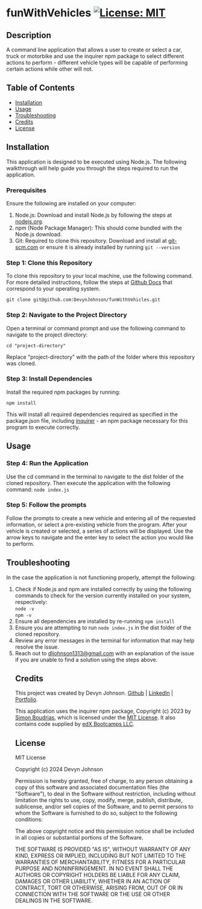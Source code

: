 # funWithVehicles [![License: MIT](https://img.shields.io/badge/License-MIT-yellow.svg)](https://opensource.org/licenses/MIT)

## Description
A command line application that allows a user to create or select a car, truck or motorbike and use the inquirer npm package to select different actions to perform - different vehicle types will be capable of performing certain actions while other will not.

## Table of Contents
- [Installation](#installation)
- [Usage](#usage)
- [Troubleshooting](#troubleshooting)
- [Credits](#credits)
- [License](#license)

## Installation

<p>This application is designed to be executed using Node.js. The following walkthrough will help guide you through the steps required to run the application.</p> 

<h3>Prerequisites</h3>
<p>Ensure the following are installed on your computer:</p>
<ol>
<li>Node.js: Download and install Node.js by following the steps at <a href="https://www.nodejs.org">nodejs.org</a>.</li>
<li>npm (Node Package Manager): This should come bundled with the Node.js download.</li>
<li>Git: Required to clone this repository. Download and install at <a href="https://git-scm.com">git-scm.com</a> or ensure it is already installed by running
<code>git --version</code></li>
</ol>

<h3>Step 1: Clone this Repository</h3>
<p>To clone this repository to your local machine, use the following command. For more detailed instructions, follow the steps at <a href="https://docs.github.com/en/repositories/creating-and-managing-repositories/cloning-a-repository">Github Docs</a> that correspond to your operating system.</p>
<code>git clone git@github.com:DevynJohnson/funWithVehicles.git</code>

<h3>Step 2: Navigate to the Project Directory</h3>
<p>Open a terminal or command prompt and use the following command to navigate to the project directory:</p>

<code>cd "project-directory"</code>
<p>Replace "project-directory" with the path of the folder where this repository was cloned.</p>

<h3>Step 3: Install Dependencies</h3>
<p>Install the required npm packages by running:</p>

<code>npm install</code>

<p>This will install all required dependencies required as specified in the package.json file, including <a href="https://www.npmjs.com/package/inquirer">inquirer</a> - an npm package necessary for this program to execute correctly.</p>

## Usage

<h3>Step 4: Run the Application</h3>
Use the cd command in the terminal to navigate to the dist folder of the cloned repository. Then execute the application with the following command:
<code>node index.js</code>

<h3>Step 5: Follow the prompts</h3>
Follow the prompts to create a new vehicle and entering all of the requested information, or select a pre-existing vehicle from the program. After your vehicle is created or selected, a series of actions will be displayed. Use the arrow keys to navigate and the enter key to select the action you would like to perform.

## Troubleshooting

<p>In the case the application is not functioning properly, attempt the following:</p>
<ol>
<li>Check if Node.js and npm are installed correctly by using the following commands to check for the version currently installed on your system, respectively:<br>
<code>node -v</code>
<br>
<code>npm -v</code></li>
<li>Ensure all dependencies are installed by re-running
<code>npm install</code></li>
<li>Ensure you are attempting to run <code>node index.js</code> in the dist folder of the cloned repository.</li>
<li>Review any error messages in the terminal for information that may help resolve the issue.</li>
<li>Reach out to <a href="mailto:dljohnson1313@gmail.com?subject=README Generator Issue">dljohnson1313@gmail.com</a> with an explanation of the issue if you are unable to find a solution using the steps above.</li>

## Credits

<p>This project was created by Devyn Johnson. <a href="https://github.com/DevynJohnson">Github</a> | <a href="https://www.linkedin.com/in/devyn-johnson-a5259213b">LinkedIn</a> | <a href="https://devynjohnson.github.io/online-portfolio/">Portfolio</a>.</p>

<p>This application uses the inquirer npm package, Copyright (c) 2023 by <a href="https://github.com/SBoudrias">Simon Boudrias</a>, which is licensed under the <a href="https://opensource.org/license/MIT">MIT License</a>. It also contains code supplied by <a href="https://www.edx.org/">edX Bootcamps LLC</a>.</p>

## License

MIT License

Copyright (c) 2024 Devyn Johnson

Permission is hereby granted, free of charge, to any person obtaining a copy
of this software and associated documentation files (the "Software"), to deal
in the Software without restriction, including without limitation the rights
to use, copy, modify, merge, publish, distribute, sublicense, and/or sell
copies of the Software, and to permit persons to whom the Software is
furnished to do so, subject to the following conditions:

The above copyright notice and this permission notice shall be included in all
copies or substantial portions of the Software.

THE SOFTWARE IS PROVIDED "AS IS", WITHOUT WARRANTY OF ANY KIND, EXPRESS OR
IMPLIED, INCLUDING BUT NOT LIMITED TO THE WARRANTIES OF MERCHANTABILITY,
FITNESS FOR A PARTICULAR PURPOSE AND NONINFRINGEMENT. IN NO EVENT SHALL THE
AUTHORS OR COPYRIGHT HOLDERS BE LIABLE FOR ANY CLAIM, DAMAGES OR OTHER
LIABILITY, WHETHER IN AN ACTION OF CONTRACT, TORT OR OTHERWISE, ARISING FROM,
OUT OF OR IN CONNECTION WITH THE SOFTWARE OR THE USE OR OTHER DEALINGS IN THE
SOFTWARE.